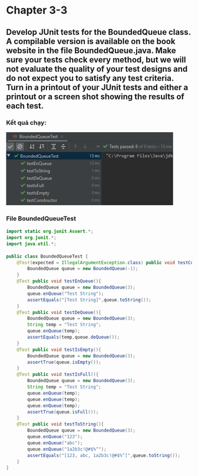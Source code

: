 # Chapter 3-3
## Develop JUnit tests for the BoundedQueue class. A compilable version is available on the book website in the file BoundedQueue.java. Make sure your tests check every method, but we will not evaluate the quality of your test designs and do not expect you to satisfy any test criteria. Turn in a printout of your JUnit tests and either a printout or a screen shot showing the results of each test.



### Kết quả chạy:

![](images/Chapter%203-3.png)


### File BoundedQueueTest

```java
import static org.junit.Assert.*;
import org.junit.*;
import java.util.*;

public class BoundedQueueTest {
    @Test(expected = IllegalArgumentException.class) public void testConstructor(){
        BoundedQueue queue = new BoundedQueue(-1);
    }
    @Test public void testEnQueue(){
        BoundedQueue queue = new BoundedQueue(3);
        queue.enQueue("Test String");
        assertEquals("[Test String]",queue.toString());
    }
    @Test public void testDeQueue(){
        BoundedQueue queue = new BoundedQueue(3);
        String temp = "Test String";
        queue.enQueue(temp);
        assertEquals(temp,queue.deQueue());
    }
    @Test public void testIsEmpty(){
        BoundedQueue queue = new BoundedQueue(3);
        assertTrue(queue.isEmpty());
    }
    @Test public void testIsFull(){
        BoundedQueue queue = new BoundedQueue(3);
        String temp = "Test String";
        queue.enQueue(temp);
        queue.enQueue(temp);
        queue.enQueue(temp);
        assertTrue(queue.isFull());
    }
    @Test public void testToString(){
        BoundedQueue queue = new BoundedQueue(3);
        queue.enQueue("123");
        queue.enQueue("abc");
        queue.enQueue("1a2b3c!@#$%^");
        assertEquals("[123, abc, 1a2b3c!@#$%^]",queue.toString());
    }
}
```

